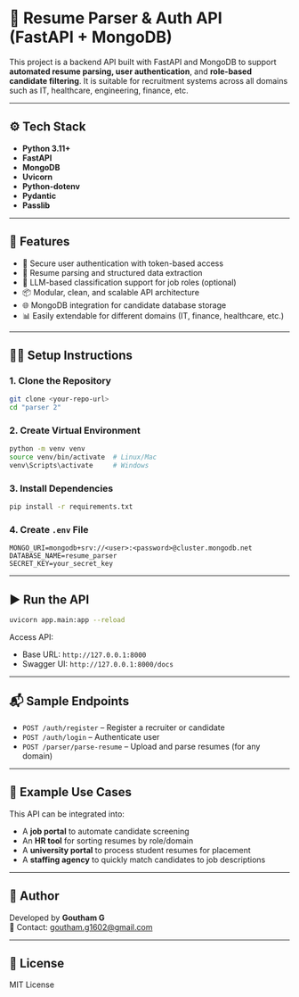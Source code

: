 
# 🧠 Resume Parser & Auth API (FastAPI + MongoDB)

This project is a backend API built with FastAPI and MongoDB to support **automated resume parsing, user authentication**, and **role-based candidate filtering**. It is suitable for recruitment systems across all domains such as IT, healthcare, engineering, finance, etc.

---

## ⚙️ Tech Stack

- **Python 3.11+**
- **FastAPI**
- **MongoDB**
- **Uvicorn**
- **Python-dotenv**
- **Pydantic**
- **Passlib**

---

## 🚀 Features

- 🔐 Secure user authentication with token-based access
- 📄 Resume parsing and structured data extraction
- 🧠 LLM-based classification support for job roles (optional)
- 📦 Modular, clean, and scalable API architecture
- 🌐 MongoDB integration for candidate database storage
- 📊 Easily extendable for different domains (IT, finance, healthcare, etc.)

---

## 🧑‍💻 Setup Instructions

### 1. Clone the Repository

```bash
git clone <your-repo-url>
cd "parser 2"
```

### 2. Create Virtual Environment

```bash
python -m venv venv
source venv/bin/activate  # Linux/Mac
venv\Scripts\activate     # Windows
```

### 3. Install Dependencies

```bash
pip install -r requirements.txt
```

### 4. Create `.env` File

```env
MONGO_URI=mongodb+srv://<user>:<password>@cluster.mongodb.net
DATABASE_NAME=resume_parser
SECRET_KEY=your_secret_key
```

---

## ▶️ Run the API

```bash
uvicorn app.main:app --reload
```

Access API:
- Base URL: `http://127.0.0.1:8000`
- Swagger UI: `http://127.0.0.1:8000/docs`

---

## 📬 Sample Endpoints

- `POST /auth/register` – Register a recruiter or candidate
- `POST /auth/login` – Authenticate user
- `POST /parser/parse-resume` – Upload and parse resumes (for any domain)

---

## 🌟 Example Use Cases

This API can be integrated into:

- A **job portal** to automate candidate screening  
- An **HR tool** for sorting resumes by role/domain  
- A **university portal** to process student resumes for placement  
- A **staffing agency** to quickly match candidates to job descriptions

---

## 🧑 Author

Developed by **Goutham G**  
📧 Contact: goutham.g1602@gmail.com

---

## 📄 License

MIT License
